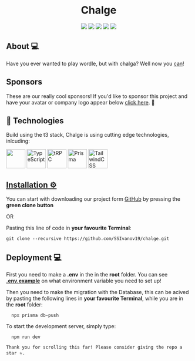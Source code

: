 <div align = "center">
  <h1>Chalge</h1>
</div>

<div align = "center">
  <img src = "https://img.shields.io/github/languages/count/ssivanov19/chalge?style=for-the-badge">
  <img src = "https://img.shields.io/github/contributors/ssivanov19/chalge?style=for-the-badge">
  <img src = "https://img.shields.io/github/repo-size/ssivanov19/chalge?style=for-the-badge">
  <img src = "https://img.shields.io/github/last-commit/ssivanov19/chalge?style=for-the-badge">
  <img src = "https://img.shields.io/github/languages/top/ssivanov19/chalge?style=for-the-badge">
</div>

## About 💻 <a name = "about"></a>
Have you ever wanted to play wordle, but with chalga? Well now you [can](https://chalge.net/)!

## Sponsors

These are our really cool sponsors! If you'd like to sponsor this project and have your avatar or company logo appear below <a href="https://github.com/sponsors/SSIvanov19" target="_blank">click here</a>. 💖

<!-- sponsors --><!-- sponsors -->


## 🔧 Technologies
Build using the t3 stack, Chalge is using cutting edge technologies, inlcuding:
  <p align="left"> 
  <a href="https://nextjs.org/" alt="NextJS"/><img src="https://upload.wikimedia.org/wikipedia/commons/thumb/8/8e/Nextjs-logo.svg/207px-Nextjs-logo.svg.png" height=52/></a>
  <a href="https://www.typescriptlang.org/"><img src="https://upload.wikimedia.org/wikipedia/commons/thumb/4/4c/Typescript_logo_2020.svg/1200px-Typescript_logo_2020.svg.png" alt="TypeScript" height=52/></a>
  <a href="https://trpc.io/"><img src="https://user-images.githubusercontent.com/63718744/204143807-531b6ad5-b8af-45b1-af30-15cb6b9c52d4.png" alt="tRPC" height=52 /></a>
    <a href="https://www.prisma.io/"><img src="https://user-images.githubusercontent.com/63718744/204143873-e6cb3163-af53-4e93-912b-eb61f85797c7.png" alt="Prisma" height=52 /></a>
    <a href="https://tailwindcss.com/"><img src="https://user-images.githubusercontent.com/63718744/204143913-69933211-171c-48a8-ad6c-e686fe3b757e.png" alt="TailwindCSS" height=52 />
  </p> 

## Installation ⚙ <a name = "installation"></a>

You can start with downloading our project form [GitHub](https://github.com/SSIvanov19/chalge/archive/refs/heads/master.zip) by pressing the **green clone button**

OR

Pasting this line of code in **your favourite Terminal**:

```
git clone --recursive https://github.com/SSIvanov19/chalge.git
```

## Deployment 💻
First you need to make a **.env** in the in the **root** folder. You can see [**.env.example**](https://github.com/SSIvanov19/chalge/blob/main/.env.example) on what environment variable you need to set up!

Then you need to make the migration with the Database, this can be acived by pasting the following lines in **your favourite Terminal**, while you are in the **root** folder:
```
  npx prisma db-push
```

To start the development server, simply type:
```
  npm run dev
```

```
Thank you for scrolling this far! Please consider giving the repo a star ⭐.
```
